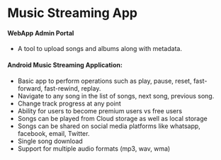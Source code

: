 # Music Streaming App


#### WebApp Admin Portal
- A tool to upload songs and albums along with metadata.
  
#### Android Music Streaming Application: 
- Basic app to perform operations such as play, pause, reset, fast-forward, fast-rewind, replay. 
- Navigate to any song in the list of songs, next song, previous song.
- Change track progress at any point
- Ability for users to become premium users vs free users
- Songs can be played from Cloud storage as well as local storage
- Songs can be shared on social media platforms like whatsapp, facebook, email, Twitter.
- Single song download
- Support for multiple audio formats (mp3, wav, wma)
